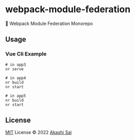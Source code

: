 # webpack-module-federation

🧩 Webpack Module Federation Monorepo

## Usage

### Vue Cli Example

```shell
# in app3
nr serve

# in app4
nr build
nr start

# in app5
nr build
nr start
```

## License

[MIT](./LICENSE) License © 2022 [Akashi Sai](https://github.com/akashigakki)
